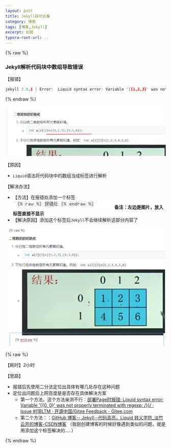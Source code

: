 ```yaml
---
layout: post
title: Jekyll踩坑合集
category: 博客
tags: [博客,Jekyll]
excerpt: 如题
typora-root-url: ..
---
```




{% raw %}

### Jekyll解析代码块中数组导致错误

【报错】

```c
jekyll 3.0.1 | Error:  Liquid syntax error: Variable '{{1,2,3}' was not properly terminated with regexp: /\}\}/
```

{% endraw %}

![image-20220821101852369](/../assets/images/2021/2022-08-21-jekyll_error/image-20220821101852369.png)

【原因】

- `Liquid`语法将代码块中的数组当成标签进行解析

【解决办法】

- 【方法】在报错处添加一个标签 ![image-20220821113856662](/../assets/images/2021/2022-08-21-jekyll_error/image-20220821113856662.png)  **备注：左边是图片，放入标签直接不显示**
- 【解决原因】添加这个标签后`Jekyll`不会继续解析这部分内容了

![image-20220821102448577](/../assets/images/2021/2022-08-21-jekyll_error/image-20220821102448577.png)

{% raw %}

【耗时】2小时

【思路】

- 报错后先使用二分法定位出具体有哪几处存在这种问题
- 定位出问题后上网百度是是否存在具体解决方案
  - 第一个方法，这个方法亲测不行：[部署Page时报错: Liquid syntax error: Variable '{{0, 0}' was not properly terminated with regexp: /\}\}/ · Issue #I1BLTM · 开源中国/Gitee Feedback - Gitee.com](https://gitee.com/oschina/git-osc/issues/I1BLTM)
  - 第二个方法：：[GitHub 博客-- Jekyll--代码高亮，Liquid 转义字符_淡竹云开的博客-CSDN博客](https://blog.csdn.net/zhangpeterx/article/details/103920538)  （我刚创建博客的时候好像遇到类似的问题，就是用添加这个标签解决的.....）



{% endraw %}